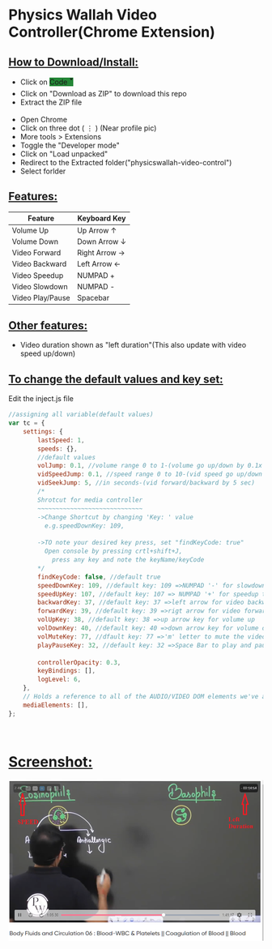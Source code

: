 # Physics Wallah Video Controller(Chrome Extension)

## <ins>How to Download/Install:</ins>

- Click on <span style="background-color:#238636; ">Code 🢓</span>
- Click on "Download as ZIP" to download this repo
- Extract the ZIP file
  <br>
  <br>
- Open Chrome
- Click on three dot ( ⋮ ) (Near profile pic)
- More tools > Extensions
- Toggle the "Developer mode"
- Click on "Load unpacked"
- Redirect to the Extracted folder("physicswallah-video-control")
- Select forlder

## <ins>Features:</ins>

| Feature          | Keyboard Key  |
| ---------------- | ------------- |
| Volume Up        | Up Arrow ↑    |
| Volume Down      | Down Arrow ↓  |
| Video Forward    | Right Arrow → |
| Video Backward   | Left Arrow ←  |
| Video Speedup    | NUMPAD +      |
| Video Slowdown   | NUMPAD -      |
| Video Play/Pause | Spacebar      |

## <ins>Other features:</ins>

- Video duration shown as "left duration"(This also update with video speed up/down)

## <ins>To change the default values and key set:</ins>

Edit the inject.js file

```javascript
//assigning all variable(default values)
var tc = {
	settings: {
		lastSpeed: 1,
		speeds: {},
		//default values
		volJump: 0.1, //volume range 0 to 1-(volume go up/down by 0.1x
		vidSpeedJump: 0.1, //speed range 0 to 10-(vid speed go up/down by 0.1x)
		vidSeekJump: 5, //in seconds-(vid forward/backward by 5 sec)
		/*
		Shrotcut for media controller
		~~~~~~~~~~~~~~~~~~~~~~~~~~~~~
		->Change Shortcut by changing 'Key: ' value
		  e.g.speedDownKey: 109,

		->TO note your desired key press, set "findKeyCode: true"
		  Open console by pressing crtl+shift+J,
			press any key and note the keyName/keyCode
		*/
		findKeyCode: false, //default true
		speedDownKey: 109, //default key: 109 =>NUMPAD '-' for slowdown the video
		speedUpKey: 107, //default key: 107 => NUMPAD '+' for speedup the video
		backwardKey: 37, //default key: 37 =>left arrow for video backwarding
		forwardKey: 39, //default key: 39 =>rigt arrow for video forwarding
		volUpKey: 38, //default key: 38 =>up arrow key for volume up
		volDownKey: 40, //default key: 40 =>down arrow key for volume down
		volMuteKey: 77, //dfault key: 77 =>'m' letter to mute the video
		playPauseKey: 32, //default key: 32 =>Space Bar to play and pause the video

		controllerOpacity: 0.3,
		keyBindings: [],
		logLevel: 6,
	},
	// Holds a reference to all of the AUDIO/VIDEO DOM elements we've attached to
	mediaElements: [],
};
```

<br>

# <ins>Screenshot:</ins>

![image info](Screenshot.png)
